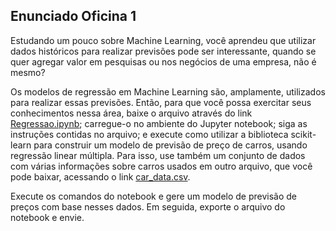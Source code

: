 ## Enunciado Oficina 1

  Estudando um pouco sobre Machine Learning, você aprendeu que utilizar dados históricos para realizar previsões pode ser interessante, quando se quer agregar valor em pesquisas ou nos negócios de uma empresa, não é mesmo?

  Os modelos de regressão em Machine Learning são, amplamente, utilizados para realizar essas previsões. Então, para que você possa exercitar seus conhecimentos nessa área, baixe o arquivo através do link [Regressao.ipynb](https://leadfortaleza.com.br/ead2pcd/conteudo/tmp/myopenolat_1_103230060385158//Oficina/download/Regressao.ipynb); carregue-o no ambiente do Jupyter notebook; siga as instruções contidas no arquivo; e execute como utilizar a biblioteca scikit-learn para construir um modelo de previsão de preço de carros, usando regressão linear múltipla. Para isso, use também um conjunto de dados com várias informações sobre carros usados em outro arquivo, que você pode baixar, acessando o link [car_data.csv](https://leadfortaleza.com.br/ead2pcd/conteudo/tmp/myopenolat_1_103230060385158//Oficina/download/car_data.csv).

  Execute os comandos do notebook e gere um modelo de previsão de preços com base nesses dados. Em seguida, exporte o arquivo do notebook e envie.
